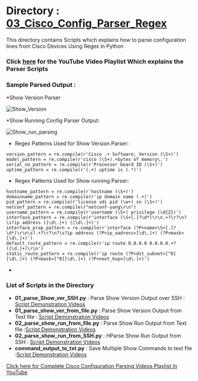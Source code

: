 # Directory : [03_Cisco_Config_Parser_Regex](https://github.com/network-evolution/Python_for_Network_Engineers/tree/main/03_Cisco_Config_Parser_Regex)
This directory contains Scripts which explains how to parse configuration lines from Cisco Devices Using Regex in Python
### Click [here](https://www.youtube.com/watch?v=PbP9tyV0Zao&list=PLOocymQm7YWY8Eksax8mjRSWbUijb7W93) for the YouTube Video Playlist Which explains the Parser Scripts
### Sample Parsed Output :

*Show Version Parser 

![Show_Version](https://user-images.githubusercontent.com/70020386/114664645-9dac7380-9d19-11eb-9e8f-864eae0bc6b0.png)

*Show Running Config Parser Output:

![Show_run_parsing](https://user-images.githubusercontent.com/70020386/114667044-9f2b6b00-9d1c-11eb-8fe4-9f2d38bf8b2d.png)

* Regex Patterns Used for Show Version Parser:
```
version_pattern = re.compile(r'Cisco .+ Software, Version (\S+)')
model_pattern = re.compile(r'cisco (\S+).+bytes of memory\.')
serial_no_pattern = re.compile(r'Processor board ID (\S+)')
uptime_pattern = re.compile(r'(.+) uptime is (.*)')

```
* Regex Patterns Used for Show running Parser:
```
hostname_pattern = re.compile(r'hostname (\S+)')
domainname_pattern = re.compile(r'ip domain name (.+)')
pid_pattern = re.compile(r'license udi pid (\w+) sn (\S+)')
netconf_pattern = re.compile(r"netconf-yang\r\n")
username_pattern = re.compile(r'username (\S+) privilege (\d{2})')
interface_pattern = re.compile(r'interface (\S+[.]?\d*)\r\n.+?\r?\n?\s?ip address ([\d\.]+) ([\d\.]+)')
interface_prop_pattern = re.compile(r'interface (?P<name>\S+[.]?\d*)\r\n\s?.+?\r?\n?\s?ip address (?P<ip_aadress>[\d\.]+) (?P<mask>[\d\.]+)')
default_route_pattern = re.compile(r'ip route 0.0.0.0 0.0.0.0.+?([\d.]+)\r\n')
static_route_pattern = re.compile(r'ip route (?P<dst_subnet>[^0][\d\.]+) (?P<mask>[^0][\d\.]+) (?P<next_hop>[\d\.]+)')

```

* 

### List of Scripts in the Directory
- **01_parse_Show_ver_SSH.py** : Parse Show Version Output over SSH : [Script Demonstration Videos](https://www.youtube.com/watch?v=PbP9tyV0Zao&list=PLOocymQm7YWY8Eksax8mjRSWbUijb7W93)
- **01_parse_show_ver_from_file.py** : Parse Show Version Output from Text file : [Script Demonstration Videos](https://www.youtube.com/watch?v=PbP9tyV0Zao&list=PLOocymQm7YWY8Eksax8mjRSWbUijb7W93)
- **02_parse_show_run_from_file.py** : Parse Show Run Output from Text file :[Script Demonstration Videos](https://www.youtube.com/watch?v=PbP9tyV0Zao&list=PLOocymQm7YWY8Eksax8mjRSWbUijb7W93)
- **02_parse_show_run_from_SSH.py** : HParse Show Run Output from SSH : [Script Demonstration Videos](https://www.youtube.com/watch?v=PbP9tyV0Zao&list=PLOocymQm7YWY8Eksax8mjRSWbUijb7W93)
- **command_output_to_txt.py** : Save Multiple Show Commands to text file :[Script Demonstration Videos](https://www.youtube.com/watch?v=PbP9tyV0Zao&list=PLOocymQm7YWY8Eksax8mjRSWbUijb7W93)

[Click here for Complete Cisco Configuration Parsing Videos Playlist In YouTube](https://www.youtube.com/watch?v=PbP9tyV0Zao&list=PLOocymQm7YWY8Eksax8mjRSWbUijb7W93)
